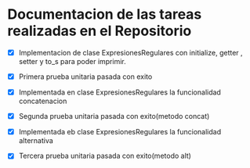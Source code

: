 # Documentacion de las tareas realizadas en el Repositorio


- [x] Implementacion de clase ExpresionesRegulares con initialize, getter , setter y to_s para poder imprimir.
- [x] Primera prueba unitaria pasada con exito

- [x] Implementada en clase ExpresionesRegulares la funcionalidad concatenacion
- [x] Segunda prueba unitaria pasada con exito(metodo concat)

- [x] Implementada eb clase ExpresionesRegulares la funcionalidad alternativa
- [x] Tercera prueba unitaria pasada con exito(metodo alt)
